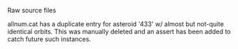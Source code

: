 Raw source files


allnum.cat has a duplicate entry for asteroid '433' w/ almost but not-quite identical orbits. This was manually deleted and an assert has been added to catch future such instances.